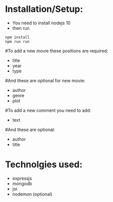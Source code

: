 # Installation/Setup:
- You need to install nodejs 10
- then run
```
npm install
npm run run 
```
#To add a new movie these positions are required:
- title
- year
- type

#And these are optional for new movie:
- author
- genre
- plot

#To add a new comment you need to add:
- text

#And these are optional:
- author
- title

# Technolgies used:
- expressjs
- mongodb
- joi
- nodemon (optional)